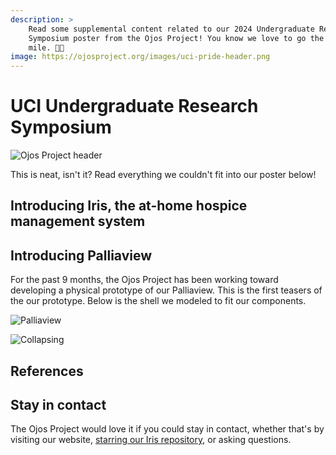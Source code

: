 ```yaml
---
description: >
    Read some supplemental content related to our 2024 Undergraduate Research
    Symposium poster from the Ojos Project! You know we love to go the extra
    mile. 💙💛
image: https://ojosproject.org/images/uci-pride-header.png
---
```

# UCI Undergraduate Research Symposium

![Ojos Project header](@site/static/images/uci-pride-header.png)

This is neat, isn't it? Read everything we couldn't fit into our poster below!

## Introducing Iris, the at-home hospice management system

<!-- todo: add more content -->

## Introducing Palliaview

For the past 9 months, the Ojos Project has been working toward developing a
physical prototype of our Palliaview. This is the first teasers of the our
prototype. Below is the shell we modeled to fit our components.
<!-- todo: Need to add link for Palliaview section of the Docs. -->

![Palliaview](@site/static/images/palliaview-rotating-shell.gif)

![Collapsing](@site/static/images/palliaview-collapsing-view.gif)

## References

<!-- todo: add any and all references from the poster here -->

## Stay in contact

The Ojos Project would love it if you could stay in contact, whether that's by
visiting our website,
[starring our Iris repository](https://github.com/ojosproject/iris/), or asking
questions.
